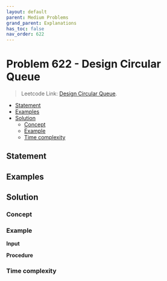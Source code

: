```yaml
---
layout: default
parent: Medium Problems
grand_parent: Explanations
has_toc: false
nav_order: 622
---
```


# <!-- omit in toc --> Problem 622 - Design Circular Queue

> Leetcode Link: [Design Circular Queue](https://leetcode.com/problems/design-circular-queue).

- [Statement](#statement)
- [Examples](#examples)
- [Solution](#solution)
  - [Concept](#concept)
  - [Example](#example)
  - [Time complexity](#time-complexity)
## Statement

## Examples

## Solution

### Concept

### Example

**Input**

**Procedure**

### Time complexity
